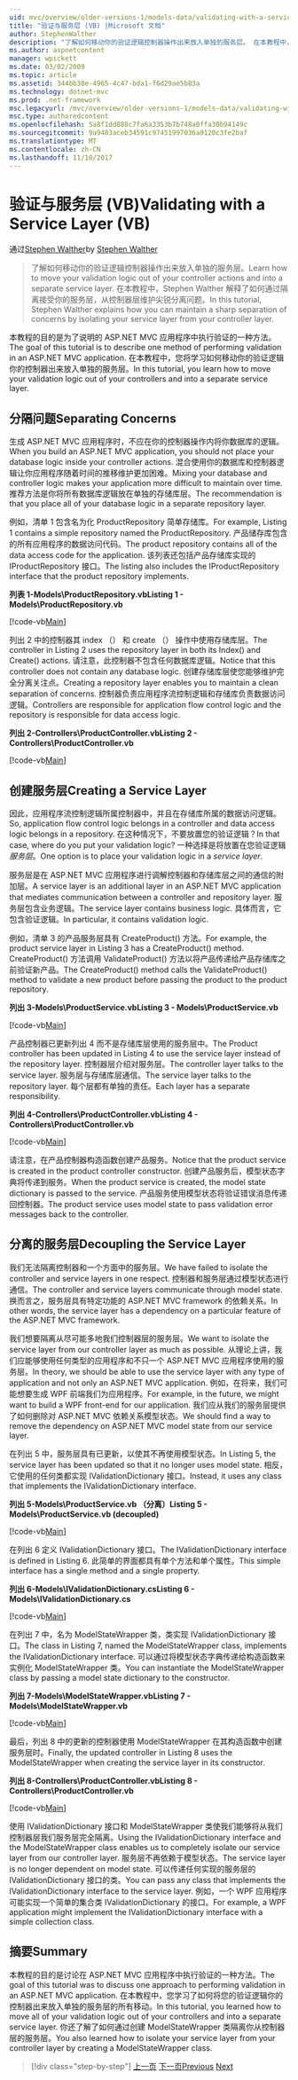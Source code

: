 ```yaml
---
uid: mvc/overview/older-versions-1/models-data/validating-with-a-service-layer-vb
title: "验证与服务层 (VB) |Microsoft 文档"
author: StephenWalther
description: "了解如何移动你的验证逻辑控制器操作出来放入单独的服务层。 在本教程中，Stephen Walther 解释了如何你..."
ms.author: aspnetcontent
manager: wpickett
ms.date: 03/02/2009
ms.topic: article
ms.assetid: 344bb38e-4965-4c47-bda1-f6d29ae5b83a
ms.technology: dotnet-mvc
ms.prod: .net-framework
msc.legacyurl: /mvc/overview/older-versions-1/models-data/validating-with-a-service-layer-vb
msc.type: authoredcontent
ms.openlocfilehash: 5a8f1dd888c7fa6a3353b7b748a0ffa30b94149c
ms.sourcegitcommit: 9a9483aceb34591c97451997036a9120c3fe2baf
ms.translationtype: MT
ms.contentlocale: zh-CN
ms.lasthandoff: 11/10/2017
---
```

<a name="validating-with-a-service-layer-vb"></a><span data-ttu-id="3e8c6-104">验证与服务层 (VB)</span><span class="sxs-lookup"><span data-stu-id="3e8c6-104">Validating with a Service Layer (VB)</span></span>
====================
<span data-ttu-id="3e8c6-105">通过[Stephen Walther](https://github.com/StephenWalther)</span><span class="sxs-lookup"><span data-stu-id="3e8c6-105">by [Stephen Walther](https://github.com/StephenWalther)</span></span>

> <span data-ttu-id="3e8c6-106">了解如何移动你的验证逻辑控制器操作出来放入单独的服务层。</span><span class="sxs-lookup"><span data-stu-id="3e8c6-106">Learn how to move your validation logic out of your controller actions and into a separate service layer.</span></span> <span data-ttu-id="3e8c6-107">在本教程中，Stephen Walther 解释了如何通过隔离接受你的服务层，从控制器层维护尖锐分离问题。</span><span class="sxs-lookup"><span data-stu-id="3e8c6-107">In this tutorial, Stephen Walther explains how you can maintain a sharp separation of concerns by isolating your service layer from your controller layer.</span></span>


<span data-ttu-id="3e8c6-108">本教程的目的是为了说明的 ASP.NET MVC 应用程序中执行验证的一种方法。</span><span class="sxs-lookup"><span data-stu-id="3e8c6-108">The goal of this tutorial is to describe one method of performing validation in an ASP.NET MVC application.</span></span> <span data-ttu-id="3e8c6-109">在本教程中，您将学习如何移动你的验证逻辑你的控制器出来放入单独的服务层。</span><span class="sxs-lookup"><span data-stu-id="3e8c6-109">In this tutorial, you learn how to move your validation logic out of your controllers and into a separate service layer.</span></span>

## <a name="separating-concerns"></a><span data-ttu-id="3e8c6-110">分隔问题</span><span class="sxs-lookup"><span data-stu-id="3e8c6-110">Separating Concerns</span></span>

<span data-ttu-id="3e8c6-111">生成 ASP.NET MVC 应用程序时，不应在你的控制器操作内将你数据库的逻辑。</span><span class="sxs-lookup"><span data-stu-id="3e8c6-111">When you build an ASP.NET MVC application, you should not place your database logic inside your controller actions.</span></span> <span data-ttu-id="3e8c6-112">混合使用你的数据库和控制器逻辑让你应用程序随着时间的推移维护更加困难。</span><span class="sxs-lookup"><span data-stu-id="3e8c6-112">Mixing your database and controller logic makes your application more difficult to maintain over time.</span></span> <span data-ttu-id="3e8c6-113">推荐方法是你将所有数据库逻辑放在单独的存储库层。</span><span class="sxs-lookup"><span data-stu-id="3e8c6-113">The recommendation is that you place all of your database logic in a separate repository layer.</span></span>

<span data-ttu-id="3e8c6-114">例如，清单 1 包含名为化 ProductRepository 简单存储库。</span><span class="sxs-lookup"><span data-stu-id="3e8c6-114">For example, Listing 1 contains a simple repository named the ProductRepository.</span></span> <span data-ttu-id="3e8c6-115">产品储存库包含的所有应用程序的数据访问代码。</span><span class="sxs-lookup"><span data-stu-id="3e8c6-115">The product repository contains all of the data access code for the application.</span></span> <span data-ttu-id="3e8c6-116">该列表还包括产品存储库实现的 IProductRepository 接口。</span><span class="sxs-lookup"><span data-stu-id="3e8c6-116">The listing also includes the IProductRepository interface that the product repository implements.</span></span>

<span data-ttu-id="3e8c6-117">**列表 1-Models\ProductRepository.vb**</span><span class="sxs-lookup"><span data-stu-id="3e8c6-117">**Listing 1 - Models\ProductRepository.vb**</span></span>

[!code-vb[Main](validating-with-a-service-layer-vb/samples/sample1.vb)]

<span data-ttu-id="3e8c6-118">列出 2 中的控制器其 index （） 和 create （） 操作中使用存储库层。</span><span class="sxs-lookup"><span data-stu-id="3e8c6-118">The controller in Listing 2 uses the repository layer in both its Index() and Create() actions.</span></span> <span data-ttu-id="3e8c6-119">请注意，此控制器不包含任何数据库逻辑。</span><span class="sxs-lookup"><span data-stu-id="3e8c6-119">Notice that this controller does not contain any database logic.</span></span> <span data-ttu-id="3e8c6-120">创建存储库层使您能够维护完全分离关注点。</span><span class="sxs-lookup"><span data-stu-id="3e8c6-120">Creating a repository layer enables you to maintain a clean separation of concerns.</span></span> <span data-ttu-id="3e8c6-121">控制器负责应用程序流控制逻辑和存储库负责数据访问逻辑。</span><span class="sxs-lookup"><span data-stu-id="3e8c6-121">Controllers are responsible for application flow control logic and the repository is responsible for data access logic.</span></span>

<span data-ttu-id="3e8c6-122">**列出 2-Controllers\ProductController.vb**</span><span class="sxs-lookup"><span data-stu-id="3e8c6-122">**Listing 2 - Controllers\ProductController.vb**</span></span>

[!code-vb[Main](validating-with-a-service-layer-vb/samples/sample2.vb)]

## <a name="creating-a-service-layer"></a><span data-ttu-id="3e8c6-123">创建服务层</span><span class="sxs-lookup"><span data-stu-id="3e8c6-123">Creating a Service Layer</span></span>

<span data-ttu-id="3e8c6-124">因此，应用程序流控制逻辑所属控制器中，并且在存储库所属的数据访问逻辑。</span><span class="sxs-lookup"><span data-stu-id="3e8c6-124">So, application flow control logic belongs in a controller and data access logic belongs in a repository.</span></span> <span data-ttu-id="3e8c6-125">在这种情况下，不要放置您的验证逻辑？</span><span class="sxs-lookup"><span data-stu-id="3e8c6-125">In that case, where do you put your validation logic?</span></span> <span data-ttu-id="3e8c6-126">一种选择是将放置在您验证逻辑*服务层*。</span><span class="sxs-lookup"><span data-stu-id="3e8c6-126">One option is to place your validation logic in a *service layer*.</span></span>

<span data-ttu-id="3e8c6-127">服务层是在 ASP.NET MVC 应用程序进行调解控制器和存储库层之间的通信的附加层。</span><span class="sxs-lookup"><span data-stu-id="3e8c6-127">A service layer is an additional layer in an ASP.NET MVC application that mediates communication between a controller and repository layer.</span></span> <span data-ttu-id="3e8c6-128">服务层包含业务逻辑。</span><span class="sxs-lookup"><span data-stu-id="3e8c6-128">The service layer contains business logic.</span></span> <span data-ttu-id="3e8c6-129">具体而言，它包含验证逻辑。</span><span class="sxs-lookup"><span data-stu-id="3e8c6-129">In particular, it contains validation logic.</span></span>

<span data-ttu-id="3e8c6-130">例如，清单 3 的产品服务层具有 CreateProduct() 方法。</span><span class="sxs-lookup"><span data-stu-id="3e8c6-130">For example, the product service layer in Listing 3 has a CreateProduct() method.</span></span> <span data-ttu-id="3e8c6-131">CreateProduct() 方法调用 ValidateProduct() 方法以将产品传递给产品存储库之前验证新产品。</span><span class="sxs-lookup"><span data-stu-id="3e8c6-131">The CreateProduct() method calls the ValidateProduct() method to validate a new product before passing the product to the product repository.</span></span>

<span data-ttu-id="3e8c6-132">**列出 3-Models\ProductService.vb**</span><span class="sxs-lookup"><span data-stu-id="3e8c6-132">**Listing 3 - Models\ProductService.vb**</span></span>

[!code-vb[Main](validating-with-a-service-layer-vb/samples/sample3.vb)]

<span data-ttu-id="3e8c6-133">产品控制器已更新列出 4 而不是存储库层使用的服务层中。</span><span class="sxs-lookup"><span data-stu-id="3e8c6-133">The Product controller has been updated in Listing 4 to use the service layer instead of the repository layer.</span></span> <span data-ttu-id="3e8c6-134">控制器层介绍对服务层。</span><span class="sxs-lookup"><span data-stu-id="3e8c6-134">The controller layer talks to the service layer.</span></span> <span data-ttu-id="3e8c6-135">服务层与存储库层通信。</span><span class="sxs-lookup"><span data-stu-id="3e8c6-135">The service layer talks to the repository layer.</span></span> <span data-ttu-id="3e8c6-136">每个层都有单独的责任。</span><span class="sxs-lookup"><span data-stu-id="3e8c6-136">Each layer has a separate responsibility.</span></span>

<span data-ttu-id="3e8c6-137">**列出 4-Controllers\ProductController.vb**</span><span class="sxs-lookup"><span data-stu-id="3e8c6-137">**Listing 4 - Controllers\ProductController.vb**</span></span>

[!code-vb[Main](validating-with-a-service-layer-vb/samples/sample4.vb)]

<span data-ttu-id="3e8c6-138">请注意，在产品控制器构造函数创建产品服务。</span><span class="sxs-lookup"><span data-stu-id="3e8c6-138">Notice that the product service is created in the product controller constructor.</span></span> <span data-ttu-id="3e8c6-139">创建产品服务后，模型状态字典将传递到服务。</span><span class="sxs-lookup"><span data-stu-id="3e8c6-139">When the product service is created, the model state dictionary is passed to the service.</span></span> <span data-ttu-id="3e8c6-140">产品服务使用模型状态将验证错误消息传递回控制器。</span><span class="sxs-lookup"><span data-stu-id="3e8c6-140">The product service uses model state to pass validation error messages back to the controller.</span></span>

## <a name="decoupling-the-service-layer"></a><span data-ttu-id="3e8c6-141">分离的服务层</span><span class="sxs-lookup"><span data-stu-id="3e8c6-141">Decoupling the Service Layer</span></span>

<span data-ttu-id="3e8c6-142">我们无法隔离控制器和一个方面中的服务层。</span><span class="sxs-lookup"><span data-stu-id="3e8c6-142">We have failed to isolate the controller and service layers in one respect.</span></span> <span data-ttu-id="3e8c6-143">控制器和服务层通过模型状态进行通信。</span><span class="sxs-lookup"><span data-stu-id="3e8c6-143">The controller and service layers communicate through model state.</span></span> <span data-ttu-id="3e8c6-144">换而言之，服务层具有特定功能的 ASP.NET MVC framework 的依赖关系。</span><span class="sxs-lookup"><span data-stu-id="3e8c6-144">In other words, the service layer has a dependency on a particular feature of the ASP.NET MVC framework.</span></span>

<span data-ttu-id="3e8c6-145">我们想要隔离从尽可能多地我们控制器层的服务层。</span><span class="sxs-lookup"><span data-stu-id="3e8c6-145">We want to isolate the service layer from our controller layer as much as possible.</span></span> <span data-ttu-id="3e8c6-146">从理论上讲，我们应能够使用任何类型的应用程序和不只一个 ASP.NET MVC 应用程序使用的服务层。</span><span class="sxs-lookup"><span data-stu-id="3e8c6-146">In theory, we should be able to use the service layer with any type of application and not only an ASP.NET MVC application.</span></span> <span data-ttu-id="3e8c6-147">例如，在将来，我们可能想要生成 WPF 前端我们为应用程序。</span><span class="sxs-lookup"><span data-stu-id="3e8c6-147">For example, in the future, we might want to build a WPF front-end for our application.</span></span> <span data-ttu-id="3e8c6-148">我们应从我们的服务层提供了如何删除对 ASP.NET MVC 依赖关系模型状态。</span><span class="sxs-lookup"><span data-stu-id="3e8c6-148">We should find a way to remove the dependency on ASP.NET MVC model state from our service layer.</span></span>

<span data-ttu-id="3e8c6-149">在列出 5 中，服务层具有已更新，以使其不再使用模型状态。</span><span class="sxs-lookup"><span data-stu-id="3e8c6-149">In Listing 5, the service layer has been updated so that it no longer uses model state.</span></span> <span data-ttu-id="3e8c6-150">相反，它使用的任何类都实现 IValidationDictionary 接口。</span><span class="sxs-lookup"><span data-stu-id="3e8c6-150">Instead, it uses any class that implements the IValidationDictionary interface.</span></span>

<span data-ttu-id="3e8c6-151">**列出 5-Models\ProductService.vb （分离）**</span><span class="sxs-lookup"><span data-stu-id="3e8c6-151">**Listing 5 - Models\ProductService.vb (decoupled)**</span></span>

[!code-vb[Main](validating-with-a-service-layer-vb/samples/sample5.vb)]

<span data-ttu-id="3e8c6-152">在列出 6 定义 IValidationDictionary 接口。</span><span class="sxs-lookup"><span data-stu-id="3e8c6-152">The IValidationDictionary interface is defined in Listing 6.</span></span> <span data-ttu-id="3e8c6-153">此简单的界面都具有单个方法和单个属性。</span><span class="sxs-lookup"><span data-stu-id="3e8c6-153">This simple interface has a single method and a single property.</span></span>

<span data-ttu-id="3e8c6-154">**列出 6-Models\IValidationDictionary.cs**</span><span class="sxs-lookup"><span data-stu-id="3e8c6-154">**Listing 6 - Models\IValidationDictionary.cs**</span></span>

[!code-vb[Main](validating-with-a-service-layer-vb/samples/sample6.vb)]

<span data-ttu-id="3e8c6-155">在列出 7 中，名为 ModelStateWrapper 类，类实现 IValidationDictionary 接口。</span><span class="sxs-lookup"><span data-stu-id="3e8c6-155">The class in Listing 7, named the ModelStateWrapper class, implements the IValidationDictionary interface.</span></span> <span data-ttu-id="3e8c6-156">可以通过将模型状态字典传递给构造函数来实例化 ModelStateWrapper 类。</span><span class="sxs-lookup"><span data-stu-id="3e8c6-156">You can instantiate the ModelStateWrapper class by passing a model state dictionary to the constructor.</span></span>

<span data-ttu-id="3e8c6-157">**列出 7-Models\ModelStateWrapper.vb**</span><span class="sxs-lookup"><span data-stu-id="3e8c6-157">**Listing 7 - Models\ModelStateWrapper.vb**</span></span>

[!code-vb[Main](validating-with-a-service-layer-vb/samples/sample7.vb)]

<span data-ttu-id="3e8c6-158">最后，列出 8 中的更新的控制器使用 ModelStateWrapper 在其构造函数中创建服务层时。</span><span class="sxs-lookup"><span data-stu-id="3e8c6-158">Finally, the updated controller in Listing 8 uses the ModelStateWrapper when creating the service layer in its constructor.</span></span>

<span data-ttu-id="3e8c6-159">**列出 8-Controllers\ProductController.vb**</span><span class="sxs-lookup"><span data-stu-id="3e8c6-159">**Listing 8 - Controllers\ProductController.vb**</span></span>

[!code-vb[Main](validating-with-a-service-layer-vb/samples/sample8.vb)]

<span data-ttu-id="3e8c6-160">使用 IValidationDictionary 接口和 ModelStateWrapper 类使我们能够将从我们控制器层我们服务层完全隔离。</span><span class="sxs-lookup"><span data-stu-id="3e8c6-160">Using the IValidationDictionary interface and the ModelStateWrapper class enables us to completely isolate our service layer from our controller layer.</span></span> <span data-ttu-id="3e8c6-161">服务层不再依赖于模型状态。</span><span class="sxs-lookup"><span data-stu-id="3e8c6-161">The service layer is no longer dependent on model state.</span></span> <span data-ttu-id="3e8c6-162">可以传递任何实现的服务层的 IValidationDictionary 接口的类。</span><span class="sxs-lookup"><span data-stu-id="3e8c6-162">You can pass any class that implements the IValidationDictionary interface to the service layer.</span></span> <span data-ttu-id="3e8c6-163">例如，一个 WPF 应用程序可能实现一个简单的集合类 IValidationDictionary 的接口。</span><span class="sxs-lookup"><span data-stu-id="3e8c6-163">For example, a WPF application might implement the IValidationDictionary interface with a simple collection class.</span></span>

## <a name="summary"></a><span data-ttu-id="3e8c6-164">摘要</span><span class="sxs-lookup"><span data-stu-id="3e8c6-164">Summary</span></span>

<span data-ttu-id="3e8c6-165">本教程的目的是讨论在 ASP.NET MVC 应用程序中执行验证的一种方法。</span><span class="sxs-lookup"><span data-stu-id="3e8c6-165">The goal of this tutorial was to discuss one approach to performing validation in an ASP.NET MVC application.</span></span> <span data-ttu-id="3e8c6-166">在本教程中，您学习了如何将您的验证逻辑你的控制器出来放入单独的服务层的所有移动。</span><span class="sxs-lookup"><span data-stu-id="3e8c6-166">In this tutorial, you learned how to move all of your validation logic out of your controllers and into a separate service layer.</span></span> <span data-ttu-id="3e8c6-167">你还了解了如何通过创建 ModelStateWrapper 类隔离你从控制器层的服务层。</span><span class="sxs-lookup"><span data-stu-id="3e8c6-167">You also learned how to isolate your service layer from your controller layer by creating a ModelStateWrapper class.</span></span>

>[!div class="step-by-step"]
<span data-ttu-id="3e8c6-168">[上一页](validating-with-the-idataerrorinfo-interface-vb.md)
[下一页](validation-with-the-data-annotation-validators-vb.md)</span><span class="sxs-lookup"><span data-stu-id="3e8c6-168">[Previous](validating-with-the-idataerrorinfo-interface-vb.md)
[Next](validation-with-the-data-annotation-validators-vb.md)</span></span>
